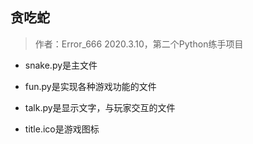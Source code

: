 ## 贪吃蛇

> 作者：Error_666 
> 2020.3.10，第二个Python练手项目

- snake.py是主文件

- fun.py是实现各种游戏功能的文件

- talk.py是显示文字，与玩家交互的文件

- title.ico是游戏图标
